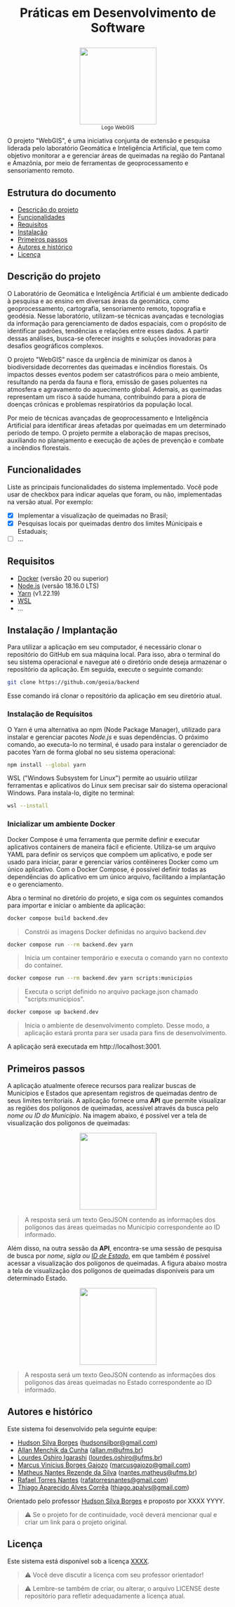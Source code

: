# <p align="center"> Práticas em Desenvolvimento de Software <br/>  </p>

<p align="center">
  <img src="https://user-images.githubusercontent.com/58231791/237037360-3fb30429-cd73-440d-91b7-ab345081c45f.png" height="175px" />
  <br/>
  <small>Logo WebGIS</small>
</p>


O projeto "WebGIS", é uma iniciativa conjunta de extensão e pesquisa liderada pelo laboratório Geomática e Inteligência Artificial, que tem como objetivo monitorar a e gerenciar áreas de queimadas na região do Pantanal e Amazônia, por meio de ferramentas de geoprocessamento e sensoriamento remoto.

## Estrutura do documento

- [Descrição do projeto](#descri%C3%A7%C3%A3o-do-projeto)
- [Funcionalidades](#funcionalidades)
- [Requisitos](#requisitos)
- [Instalação](#instala%C3%A7%C3%A3o--implanta%C3%A7%C3%A3o)
- [Primeiros passos](#primeiros-passos)
- [Autores e histórico](#autores-e-hist%C3%B3rico)
- [Licença](#licen%C3%A7a)

## Descrição do projeto

O Laboratório de Geomática e Inteligência Artificial é um ambiente dedicado à pesquisa e ao ensino em diversas áreas da geomática, como geoprocessamento, cartografia, sensoriamento remoto, topografia e geodésia. Nesse laboratório, utilizam-se técnicas avançadas e tecnologias da informação para gerenciamento de dados espaciais, com o propósito de identificar padrões, tendências e relações entre esses dados. A partir dessas análises, busca-se oferecer insights e soluções inovadoras para desafios geográficos complexos.

O projeto "WebGIS" nasce da urgência de minimizar os danos à biodiversidade decorrentes das queimadas e incêndios florestais. Os impactos desses eventos podem ser catastróficos para o meio ambiente, resultando na perda da fauna e flora, emissão de gases poluentes na atmosfera e agravamento do aquecimento global. Ademais, as queimadas representam um risco à saúde humana, contribuindo para a piora de doenças crônicas e problemas respiratórios da população local. 

Por meio de técnicas avançadas de geoprocessamento e Inteligência Artificial para identificar áreas afetadas por queimadas em um determinado período de tempo. O projeto permite a elaboração de mapas precisos, auxiliando no planejamento e execução de ações de prevenção e combate a incêndios florestais.

## Funcionalidades

Liste as principais funcionalidades do sistema implementado. Você pode usar de checkbox para indicar aquelas que foram, ou não, implementadas na versão atual. Por exemplo:

- [x] Implementar a visualização de queimadas no Brasil;
- [x] Pesquisas locais por queimadas dentro dos limites Múnicipais e Estaduais;
- [ ] ...

## Requisitos

- [Docker](https://www.docker.com/) (versão 20 ou superior)
- [Node.js](https://nodejs.org/) (versão 18.16.0 LTS) 
- [Yarn](https://classic.yarnpkg.com/en/docs/install#windows-stable) (v1.22.19)
- [WSL](https://learn.microsoft.com/pt-br/windows/wsl/install)
- ...

## Instalação / Implantação

Para utilizar a aplicação em seu computador, é necessário clonar o repositório do GitHub em sua máquina local. Para isso, abra o terminal do seu sistema operacional e navegue até o diretório onde deseja armazenar o repositório da aplicação. Em seguida, execute o seguinte comando:

```sh
git clone https://github.com/geoia/backend
```
Esse comando irá clonar o repositório da aplicação em seu diretório atual.

### Instalação de Requisitos

O Yarn é uma alternativa ao npm (Node Package Manager), utilizado para instalar e gerenciar pacotes _Node.js_ e suas dependências. O próximo comando, ao executa-lo no terminal, é usado para instalar o gerenciador de pacotes Yarn de forma global no seu sistema operacional:
```sh
npm install --global yarn
```

WSL ("Windows Subsystem for Linux") permite ao usuário utilizar ferramentas e aplicativos do Linux sem precisar sair do sistema operacional Windows. Para instala-lo, digite no terminal:
 
```sh
wsl --install
```

### Inicializar um ambiente Docker 
 
Docker Compose é uma ferramenta que permite definir e executar aplicativos containers de maneira fácil e eficiente. Utiliza-se um arquivo YAML para definir os serviços que compõem um aplicativo, e pode ser usado para iniciar, parar e gerenciar vários contêineres Docker como um único aplicativo. Com o Docker Compose, é possível definir todas as dependências do aplicativo em um único arquivo, facilitando a implantação e o gerenciamento. 

Abra o terminal no diretório do projeto, e siga com os seguintes comandos para importar e iniciar o ambiente da aplicação:

```sh
docker compose build backend.dev
```
> Constrói as imagens Docker definidas no arquivo backend.dev

```sh
docker compose run --rm backend.dev yarn
```
> Inicia um container temporário e executa o comando yarn no contexto do container.

```sh
docker compose run --rm backend.dev yarn scripts:municipios
```
> Executa o script definido no arquivo package.json chamado "scripts:municipios".

```sh
docker compose up backend.dev
```
>  Inicia o ambiente de desenvolvimento completo. Desse modo, a aplicação estará pronta para ser usada para fins de desenvolvimento.

A aplicação será executada em http://localhost:3001.

## Primeiros passos

A aplicação atualmente oferece recursos para realizar buscas de Municípios e Estados que apresentam registros de queimadas dentro de seus limites territoriais. A aplicação fornece uma **API** que permite visualizar as regiões dos polígonos de queimadas, acessível através da busca pelo _nome ou ID do Município_. Na imagem abaixo, é possível ver a tela de visualização dos polígonos de queimadas:

<p align="center">
  <img src="" height="175px" />
  <br/>
  <small></small>
</p>

>   A resposta será um texto GeoJSON contendo as informações dos polígonos das áreas queimadas no Município correspondente ao ID informado.

Além disso, na outra sessão da **API**, encontra-se uma sessão de pesquisa de busca por _nome, sigla ou [ID de Estado](https://docs.google.com/spreadsheets/d/1tQB3EUXZrys5tpWlwSLnpINiCo4D6c8WZem821ei9GM/edit?usp=sharing)_, em que também é possível acessar a visualização dos polígonos de queimadas. A figura abaixo mostra a tela de visualização dos polígonos de queimadas disponíveis para um determinado Estado.

<p align="center">
  <img src="" height="175px" />
  <br/>
  <small></small>
</p>

>  A resposta será um texto GeoJSON contendo as informações dos polígonos das áreas queimadas no Estado correspondente ao ID informado.

## Autores e histórico

Este sistema foi desenvolvido pela seguinte equipe:

- [Hudson Silva Borges](https://github.com/hsborges) (hudsonsilbor@gmail.com)
- [Allan Menchik da Cunha](https://github.com/Menchik) (allan.m@ufms.br)
- [Lourdes Oshiro Igarashi](https://github.com/LourdesOshiroIgarashi) (lourdes.oshiro@ufms.br)
- [Marcus Vinícius Borges Gajozo](https://github.com/marcusgajozo) (marcusgajozo@gmail.com)
- [Matheus Nantes Rezende da Silva](https://github.com/matheus-nantes) (nantes.matheus@ufms.br)
- [Rafael Torres Nantes](https://github.com/rafael-torres-nantes) (rafatorresnantes@gmail.com)
- [Thiago Aparecido Alves Corrêa](https://github.com/Tcheagow) (thiago.apalvs@gmail.com)

Orientado pelo professor [Hudson Silva Borges](https://github.com/hsborges) e proposto por XXXX YYYY.

> :warning: Se o projeto for de continuidade, vocẽ deverá mencionar qual e criar um link para o projeto original.

## Licença

Este sistema está disponível sob a licença [XXXX](https://opensource.org/licenses/).

> :warning: Você deve discutir a licença com seu professor orientador!

> :warning: Lembre-se também de criar, ou alterar, o arquivo LICENSE deste repositório para refletir adequadamente a licença atual.
